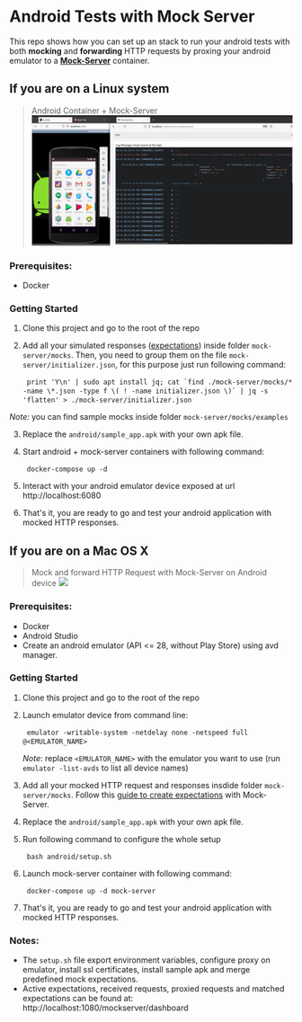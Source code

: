 # Android Tests with Mock Server

This repo shows how you can set up an stack to run your android tests with both **mocking** and **forwarding** HTTP requests by proxing your android emulator to a [**Mock-Server**](https://mock-server.com/) container.

## If you are on a Linux system

> Android Container + Mock-Server
![](demo-resources/android-container+mock-server.png)

### Prerequisites:

* Docker

### Getting Started

1) Clone this project and go to the root of the repo

2) Add all your simulated responses ([expectations](https://mock-server.com/mock_server/creating_expectations.html)) inside folder `mock-server/mocks`. Then, you need to group them on the file `mock-server/initializer.json`, for this purpose just run following command:

        print 'Y\n' | sudo apt install jq; cat `find ./mock-server/mocks/* -name \*.json -type f \( ! -name initializer.json \)` | jq -s 'flatten' > ./mock-server/initializer.json

*Note:* you can find sample mocks inside folder `mock-server/mocks/examples`

3) Replace the `android/sample_app.apk` with your own apk file. 

4) Start android + mock-server containers with following command:
    
        docker-compose up -d

5) Interact with your android emulator device exposed at url http://localhost:6080

6) That's it, you are ready to go and test your android application with mocked HTTP responses. 

## If you are on a Mac OS X

> Mock and forward HTTP Request with Mock-Server on Android device
![](demo-resources/demo-video-android-mock-server.gif)

### Prerequisites:

* Docker
* Android Studio 
* Create an android emulator (API <= 28, without Play Store) using avd manager.

### Getting Started

1) Clone this project and go to the root of the repo

2) Launch emulator device from command line:
    
        emulator -writable-system -netdelay none -netspeed full @<EMULATOR_NAME> 
      *Note*: replace `<EMULATOR_NAME>` with the emulator you want to use (run `emulator -list-avds` to list all device names)

3) Add all your mocked HTTP request and responses insdide folder `mock-server/mocks`. Follow this [guide to create expectations](https://mock-server.com/mock_server/creating_expectations.html) with Mock-Server.

4) Replace the `android/sample_app.apk` with your own apk file. 

5) Run following command to configure the whole setup
    
        bash android/setup.sh
    
6) Launch mock-server container with following command:
    
        docker-compose up -d mock-server

7) That's it, you are ready to go and test your android application with mocked HTTP responses. 

### Notes:

* The `setup.sh` file export environment variables, configure proxy on emulator, install ssl certificates, install sample apk and merge predefined mock expectations.
* Active expectations, received requests, proxied requests and matched expectations can be found at: http://localhost:1080/mockserver/dashboard
